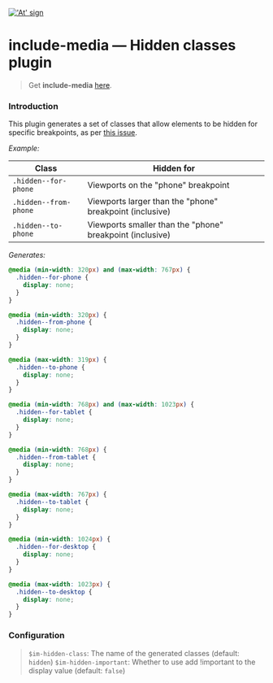 <a href="http://include-media.com">!['At' sign](http://include-media.com/assets/images/logo.png)</a>

# include-media — Hidden classes plugin

> Get **include-media** [here](https://github.com/eduardoboucas/include-media).

### Introduction

This plugin generates a set of classes that allow elements to be hidden for specific breakpoints, as per [this issue](https://github.com/eduardoboucas/include-media/issues/109#issuecomment-279157208).

*Example:*

| Class  | Hidden for                                                                |
|--------|----------------------------------------------------------------------------|
| `.hidden--for-phone`      | Viewports on the "phone" breakpoint                                               |
| `.hidden--from-phone` | Viewports larger than the "phone" breakpoint (inclusive)                                       |
| `.hidden--to-phone` | Viewports smaller than the "phone" breakpoint (inclusive) |

*Generates:*

```css
@media (min-width: 320px) and (max-width: 767px) {
  .hidden--for-phone {
    display: none;
  }
}

@media (min-width: 320px) {
  .hidden--from-phone {
    display: none;
  }
}

@media (max-width: 319px) {
  .hidden--to-phone {
    display: none;
  }
}

@media (min-width: 768px) and (max-width: 1023px) {
  .hidden--for-tablet {
    display: none;
  }
}

@media (min-width: 768px) {
  .hidden--from-tablet {
    display: none;
  }
}

@media (max-width: 767px) {
  .hidden--to-tablet {
    display: none;
  }
}

@media (min-width: 1024px) {
  .hidden--for-desktop {
    display: none;
  }
}

@media (max-width: 1023px) {
  .hidden--to-desktop {
    display: none;
  }
}
```

### Configuration

> `$im-hidden-class`: The name of the generated classes (default: `hidden`)
> `$im-hidden-important`: Whether to use add !important to the display value (default: `false`)
